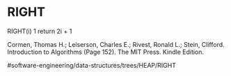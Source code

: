 # RIGHT
RIGHT(i) 
1 return 2i  + 1

Cormen, Thomas H.; Leiserson, Charles E.; Rivest, Ronald L.; Stein, Clifford. Introduction to Algorithms (Page 152). The MIT Press. Kindle Edition. 

#software-engineering/data-structures/trees/HEAP/RIGHT
